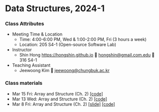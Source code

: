 # Data Structures, 2024-1 #

### Class Attributes ###
* Meeting Time & Location
	- Time: 4:00-6:00 PM, Wed & 1:00-2:00 PM, Fri (3 hours a week)
	- Location: 205 S4-1 (Open-source Software Lab)
* Instructor
	- Shin Hong https://hongshin.github.io :e-mail: hongshin@gmail.com.edu :door: 316 S4-1
* Teaching Assistant
	- Jeewoong Kim :e-mail: jeewoong@chungbuk.ac.kr


### Class materials ###
* Mar 15 Fri: Array and Structure (Ch. 2) [\[code\]](code/Mar15)
* Mar 13 Wed: Array and Structure (Ch. 2) [\[code\]](code/Mar13)
* Mar 8 Fri: Array and Structure (Ch. 2) [\[slide\]](notes/ch2.pdf) [\[code\]](code/Mar8)
